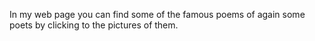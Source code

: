 In my web page you can find some of the famous poems of again some poets by clicking to the pictures of them. 
